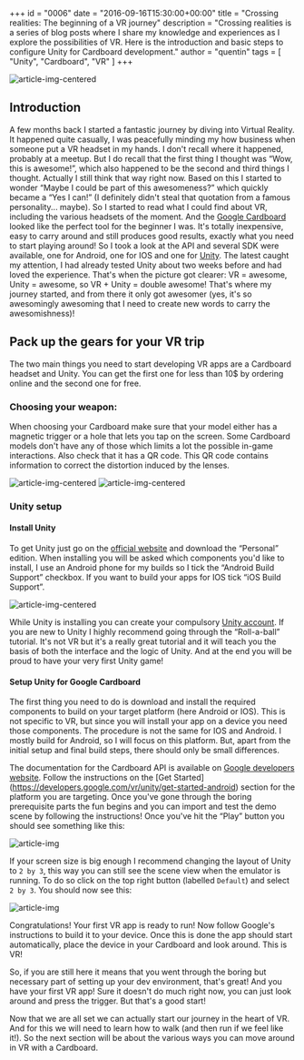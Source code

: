 +++
id = "0006"
date = "2016-09-16T15:30:00+00:00"
title = "Crossing realities: The beginning of a VR journey"
description = "Crossing realities is a series of blog posts where I share my knowledge and experiences as I explore the possibilities of VR. Here is the introduction and basic steps to configure Unity for Cardboard development."
author = "quentin"
tags = [ "Unity", "Cardboard", "VR" ]
+++


![article-img-centered](/img/blog/0006/intro.jpg "Old school VR")

## Introduction
A few months back I started a fantastic journey by diving into Virtual Reality. It happened quite casually, I was peacefully minding my how business when someone put a VR headset in my hands. I don't recall where it happened, probably at a meetup. But I do recall that the first thing I thought was “Wow, this is awesome!”, which also happened to be the second and third things I thought. Actually I still think that way right now. Based on this I started to wonder “Maybe I could be part of this awesomeness?” which quickly became a “Yes I can!” (I definitely didn't steal that quotation from a famous personality... maybe). So I started to read what I could find about VR, including the various headsets of the moment. And the [Google Cardboard](https://vr.google.com/cardboard/ "Cardboard") looked like the perfect tool for the beginner I was. It's totally inexpensive, easy to carry around and still produces good results, exactly what you need to start playing around! So I took a look at the API and several SDK were available, one for Android, one for IOS and one for [Unity](https://unity3d.com/ "Unity"). The latest caught my attention, I had already tested Unity about two weeks before and had loved the experience. That's when the picture got clearer: VR = awesome, Unity = awesome, so VR + Unity  = double awesome! That's where my journey started, and from there it only got awesomer (yes, it's so awesomingly awesoming that I need to create new words to carry the awesomishness)!


## Pack up the gears for your VR trip
The two main things you need to start developing VR apps are a Cardboard headset and Unity. You can get the first one for less than 10$ by ordering online and the second one for free.

### Choosing your weapon:
When choosing your Cardboard make sure that your model either has a magnetic trigger or a hole that lets you tap on the screen. Some Cardboard models don't have any of those which limits a lot the possible in-game interactions. Also check that it has a QR code. This QR code contains information to correct the distortion induced by the lenses.

![article-img-centered](/img/blog/0006/cardboard_mag.jpg "Cardboard with magnetic trigger")
![article-img-centered](/img/blog/0006/cardboard_contact.jpg "Cardboard with contact trigger")


### Unity setup
#### Install Unity
To get Unity just go on the [official website](https://unity3d.com/) and download the “Personal” edition. When installing you will be asked which components you'd like to install, I use an Android phone for my builds so I tick the “Android Build Support” checkbox. If you want to build your apps for IOS tick “iOS Build Support”.

![article-img-centered](/img/blog/0006/unity_install_components_selection.jpg "Unity install")

While Unity is installing you can create your compulsory [Unity account](https://id.unity.com/account/new).
If you are new to Unity I highly recommend going through the “Roll-a-ball” tutorial. It's not VR but it's a really great tutorial and it will teach you the basis of both the interface and the logic of Unity. And at the end you will be proud to have your very first Unity game!

#### Setup Unity for Google Cardboard
The first thing you need to do is download and install the required components to build on your target platform (here Android or IOS). This is not specific to VR, but since you will install your app on a device you need those components. The procedure is not the same for IOS and Android. I mostly build for Android, so I will focus on this platform. But, apart from the initial setup and final build steps, there should only be small differences.

The documentation for the Cardboard API is available on [Google developers website](https://developers.google.com/vr/unity/). Follow the instructions on the [Get Started] (https://developers.google.com/vr/unity/get-started-android) section for the platform you are targeting. Once you've gone through the boring prerequisite parts the fun begins and you can import and test the demo scene by following the instructions! Once you've hit the “Play” button you should see something like this:

<img class="modal-image" src="/img/blog/0006/unity_GoogleVR_demoScene_layout_default.jpg" alt="article-img" title="Default layout">

If your screen size is big enough I recommend changing the layout of Unity to `2 by 3`, this way you can still see the scene view when the emulator is running. To do so click on the top right button (labelled `Default`) and select `2 by 3`. You should now see this:

<img class="modal-image" src="/img/blog/0006/unity_GoogleVR_demoScene_layout_2by3.jpg" alt="article-img" title="2 by 3 layout">

Congratulations! Your first VR app is ready to run! Now follow Google's instructions to build it to your device. Once this is done the app should start automatically, place the device in your Cardboard and look around. This is VR!

So, if you are still here it means that you went through the boring but necessary part of setting up your dev environment, that's great! And you have your first VR app! Sure it doesn't do much right now, you can just look around and press the trigger. But that's a good start!

Now that we are all set we can actually start our journey in the heart of VR. And for this we will need to learn how to walk (and then run if we feel like it!). So the next section will be about the various ways you can move around in VR with a Cardboard.

